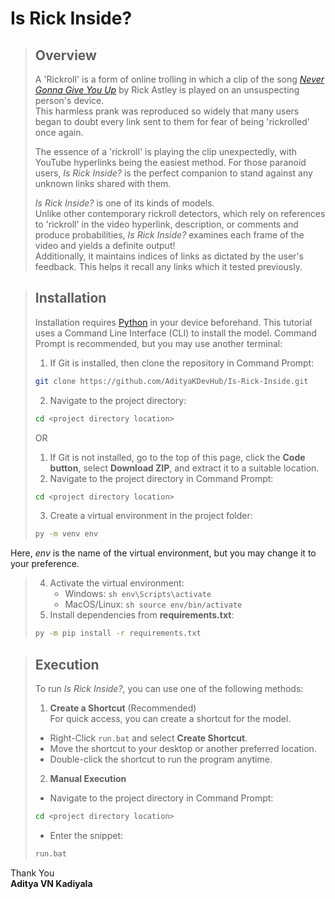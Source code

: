 # Is Rick Inside?
> ## Overview
> A 'Rickroll' is a form of online trolling in which a clip of the song _[Never Gonna Give You Up](https://www.youtube.com/watch?v=dQw4w9WgXcQ)_ by Rick Astley is played on an unsuspecting person's device. \
This harmless prank was reproduced so widely that many users began to doubt every link sent to them for fear of being 'rickrolled' once again.
>
> The essence of a 'rickroll' is playing the clip unexpectedly, with YouTube hyperlinks being the easiest method. For those paranoid users, _Is Rick Inside?_ is the perfect companion to stand against any unknown links shared with them.
>
> _Is Rick Inside?_ is one of its kinds of models. \
>Unlike other contemporary rickroll detectors, which rely on references to 'rickroll' in the video hyperlink, description, or comments and produce probabilities, _Is Rick Inside?_ examines each frame of the video and yields a definite output! \
Additionally, it maintains indices of links as dictated by the user's feedback. This helps it recall any links which it tested previously.

> ## Installation
> Installation requires [Python](https://www.python.org/downloads/) in your device beforehand. This tutorial uses a Command Line Interface (CLI) to install the model. Command Prompt is recommended, but you may use another terminal:
>  1) If Git is installed, then clone the repository in Command Prompt: 
>  ```sh
>  git clone https://github.com/AdityaKDevHub/Is-Rick-Inside.git
>  ```
> 2) Navigate to the project directory:
>  ```sh
>  cd <project directory location>
>  ```
>OR
>
> 1) If Git is not installed, go to the top of this page, click the **Code button**, select **Download ZIP**, and extract it to a suitable location.
> 2) Navigate to the project directory in Command Prompt:
>  ```sh
>  cd <project directory location>
>  ```
>
> 3) Create a virtual environment in the project folder:
>  ```sh
>  py -m venv env
>  ```
Here, _env_ is the name of the virtual environment, but you may change it to your preference.
>
> 4) Activate the virtual environment:
>     - Windows:
      ```sh
      env\Scripts\activate
      ```
>    - MacOS/Linux:
      ```sh
      source env/bin/activate
      ```
> 5) Install dependencies from **requirements.txt**:
>  ```sh
>  py -m pip install -r requirements.txt
>  ```

> ## Execution
> To run _Is Rick Inside?_, you can use one of the following methods:
> 1) **Create a Shortcut** (Recommended) \
> For quick access, you can create a shortcut for the model.
> - Right-Click ```run.bat``` and select **Create Shortcut**.
> - Move the shortcut to your desktop or another preferred location.
> - Double-click the shortcut to run the program anytime.
>
> 2) **Manual Execution**
> - Navigate to the project directory in Command Prompt:
>  ```sh
>  cd <project directory location>
>  ```
> - Enter the snippet:
>  ```sh
>  run.bat
>  ```

 Thank You \
 **Aditya VN Kadiyala**
